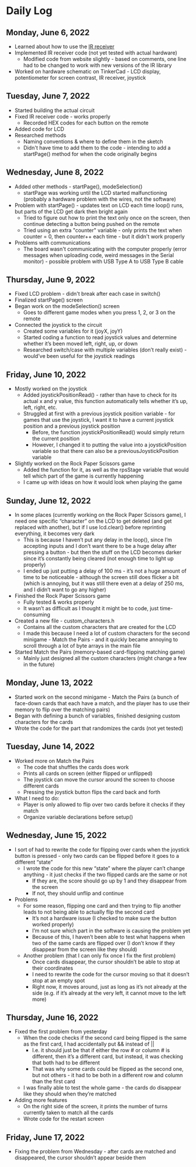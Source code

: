 # Daily Log

## Monday, June 6, 2022
* Learned about how to use the [IR receiver](https://create.arduino.cc/projecthub/electropeak/use-an-ir-remote-transmitter-and-receiver-with-arduino-1e6bc8)  
* Implemented IR receiver code (not yet tested with actual hardware)  
    * Modified code from website slightly - based on comments, one line had to be changed to work with new versions of the IR library  
* Worked on hardware schematic on TinkerCad - LCD display, potentiometer for screen contrast, IR receiver, joystick  

## Tuesday, June 7, 2022
* Started building the actual circuit  
* Fixed IR receiver code - works properly  
    *  Recorded HEX codes for each button on the remote  
* Added code for LCD  
* Researched methods  
    * Naming conventions & where to define them in the sketch  
    * Didn't have time to add them to the code - intending to add a startPage() method for when the code originally begins  

## Wednesday, June 8, 2022
* Added other methods - startPage(), modeSelection()  
    * startPage was working until the LCD started malfunctioning (probably a hardware problem with the wires, not the software)  
* Problem with startPage() - updates text on LCD each time loop() runs, but parts of the LCD get dark then bright again  
    * Tried to figure out how to print the text only once on the screen, then continue detecting a button being pushed on the remote  
    * Tried using an extra "counter" variable - only prints the text when counter = 0, then counter++ each time - but it didn't work properly  
* Problems with communications  
    * The board wasn't communicating with the computer properly (error messages when uploading code, weird messages in the Serial monitor) - possible problem with USB Type A to USB Type B cable  

## Thursday, June 9, 2022
* Fixed LCD problem - didn't break after each case in switch()  
* Finalized startPage() screen  
* Began work on the modeSelection() screen  
    *	Goes to different game modes when you press 1, 2, or 3 on the remote  
*	Connected the joystick to the circuit  
    *	Created some variables for it (joyX, joyY)  
    *	Started coding a function to read joystick values and determine whether it’s been moved left, right, up, or down  
    *	Researched switch/case with multiple variables (don’t really exist) - would’ve been useful for the joystick readings  

## Friday, June 10, 2022
* Mostly worked on the joystick  
    *	Added joystickPositionRead() - rather than have to check for its actual x and y value, this function automatically tells whether it’s up, left, right, etc.  
    *	Struggled at first with a previous joystick position variable - for games that use the joystick, I want it to have a current joystick position and a previous joystick position  
        *	Before, the function joystickPositionRead() would simply return the current position  
        *	However, I changed it to putting the value into a joystickPosition variable so that there can also be a previousJoystickPosition variable  
*	Slightly worked on the Rock Paper Scissors game  
    *	Added the function for it, as well as the rpsStage variable that would tell which part of the game is currently happening  
    *	I came up with ideas on how it would look when playing the game  

## Sunday, June 12, 2022
*	In some places (currently working on the Rock Paper Scissors game), I need one specific “character” on the LCD to get deleted (and get replaced with another), but if I use lcd.clear() before reprinting everything, it becomes very dark  
    *	This is because I haven’t put any delay in the loop(), since I’m accepting inputs and I don’t want there to be a huge delay after pressing a button - but then the stuff on the LCD becomes darker since it’s constantly being cleared (not enough time to light up properly)  
    *	I ended up just putting a delay of 100 ms - it’s not a huge amount of time to be noticeable - although the screen still does flicker a bit (which is annoying, but it was still there even at a delay of 250 ms, and I didn’t want to go any higher)  
*	Finished the Rock Paper Scissors game  
    *	Fully tested & works properly  
    *	It wasn’t as difficult as I thought it might be to code, just time-consuming  
*	Created a new file - custom_characters.h  
    *	Contains all the custom characters that are created for the LCD  
    *	I made this because I need a lot of custom characters for the second minigame - Match the Pairs - and it quickly became annoying to scroll through a lot of byte arrays in the main file  
*	Started Match the Pairs (memory-based card-flipping matching game)  
    *	Mainly just designed all the custom characters (might change a few in the future)  

## Monday, June 13, 2022
*	Started work on the second minigame - Match the Pairs (a bunch of face-down cards that each have a match, and the player has to use their memory to flip over the matching pairs)  
*	Began with defining a bunch of variables, finished designing custom characters for the cards  
*	Wrote the code for the part that randomizes the cards (not yet tested)  

## Tuesday, June 14, 2022
* Worked more on Match the Pairs  
    *	The code that shuffles the cards does work  
    *	Prints all cards on screen (either flipped or unflipped)  
    *	The joystick can move the cursor around the screen to choose different cards  
    *	Pressing the joystick button flips the card back and forth  
* What I need to do:  
    * Player is only allowed to flip over two cards before it checks if they match  
    * Organize variable declarations before setup()  

## Wednesday, June 15, 2022
*	I sort of had to rewrite the code for flipping over cards when the joystick button is pressed - only two cards can be flipped before it goes to a different “state”  
    *	I wrote the code for this new “state” where the player can’t change anything - it just checks if the two flipped cards are the same or not  
        *	If they are, the score should go up by 1 and they disappear from the screen  
        *	If not, they should unflip and continue  
* Problems  
    * For some reason, flipping one card and then trying to flip another leads to not being able to actually flip the second card  
        *	It’s not a hardware issue (I checked to make sure the button worked properly)  
        *	I’m not sure which part in the software is causing the problem yet  
        *	Because of this, I haven’t been able to test what happens when two of the same cards are flipped over (I don’t know if they disappear from the screen like they should)  
    *	Another problem (that I can only fix once I fix the first problem)  
        *	Once cards disappear, the cursor shouldn’t be able to stop at their coordinates  
        *	I need to rewrite the code for the cursor moving so that it doesn’t stop at an empty spot  
        *	Right now, it moves around, just as long as it’s not already at the side (e.g. if it’s already at the very left, it cannot move to the left more)  

## Thursday, June 16, 2022
*	Fixed the first problem from yesterday  
    *	When the code checks if the second card being flipped is the same as the first card, I had accidentally put && instead of ||  
        *	I.e. it should just be that if either the row # or column # is different, then it’s a different card, but instead, it was checking that both had to be different  
        *	That was why some cards could be flipped as the second one, but not others - it had to be both in a different row and column than the first card  
    *	I was finally able to test the whole game - the cards do disappear like they should when they’re matched  
*	Adding more features  
    *	On the right side of the screen, it prints the number of turns currently taken to match all the cards  
    *	Wrote code for the restart screen  

## Friday, June 17, 2022
*	Fixing the problem from Wednesday - after cards are matched and disappeared, the cursor shouldn’t appear beside them  
